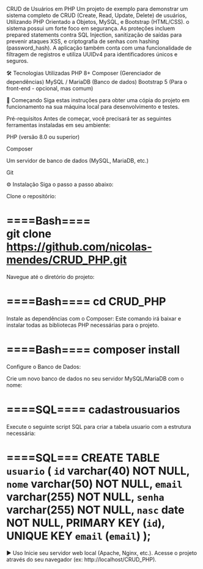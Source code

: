 CRUD de Usuários em PHP
Um projeto de exemplo para demonstrar um sistema completo de CRUD (Create, Read, Update, Delete) de usuários, Utilizando PHP Orientado a Objetos, MySQL, e Bootstrap (HTML/CSS).
o sistema possui um forte foco em segurança. As proteções incluem prepared statements contra SQL Injection, sanitização de saídas para prevenir ataques XSS, e criptografia de senhas com hashing (password_hash).
A aplicação também conta com uma funcionalidade de filtragem de registros e utiliza UUIDv4 para identificadores únicos e seguros.

🛠️ Tecnologias Utilizadas
PHP 8+
Composer (Gerenciador de dependências)
MySQL / MariaDB (Banco de dados)
Bootstrap 5 (Para o front-end - opcional, mas comum)

🚀 Começando
Siga estas instruções para obter uma cópia do projeto em funcionamento na sua máquina local para desenvolvimento e testes.

Pré-requisitos
Antes de começar, você precisará ter as seguintes ferramentas instaladas em seu ambiente:

PHP (versão 8.0 ou superior)

Composer

Um servidor de banco de dados (MySQL, MariaDB, etc.)

Git


⚙️ Instalação
Siga o passo a passo abaixo:

Clone o repositório:
  
  ====Bash====  
  git clone https://github.com/nicolas-mendes/CRUD_PHP.git
  ============
  
Navegue até o diretório do projeto:
  
  ====Bash==== 
  cd CRUD_PHP
  ============
  
Instale as dependências com o Composer:
  Este comando irá baixar e instalar todas as bibliotecas PHP necessárias para o projeto.
  
  ====Bash====
  composer install
  ============
  
Configure o Banco de Dados:
  
  Crie um novo banco de dados no seu servidor MySQL/MariaDB com o nome:
  
  ====SQL====
  cadastrousuarios
  ===========
  
  Execute o seguinte script SQL para criar a tabela usuario com a estrutura necessária:
  
  ====SQL===
  CREATE TABLE `usuario` (
    `id` varchar(40) NOT NULL,
    `nome` varchar(50) NOT NULL,
    `email` varchar(255) NOT NULL,
    `senha` varchar(255) NOT NULL,
    `nasc` date NOT NULL,
    PRIMARY KEY (`id`),
    UNIQUE KEY `email` (`email`)
  );
  ===========
  

▶️ Uso
Inicie seu servidor web local (Apache, Nginx, etc.).
Acesse o projeto através do seu navegador (ex: http://localhost/CRUD_PHP).
